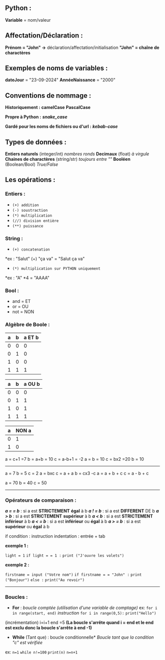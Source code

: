 ## Python : 

**Variable** = nom/valeur

## Affectation/Déclaration :

**Prénom = "John" ->** déclaration/affectation/initialisation
         **"John" = chaîne de  charactères**


## Exemples de noms de variables : 

**dateJour** = "23-09-2024" 
**AnnéeNaissance** = "2000"

## Conventions de nommage :

**Historiquement :**
**camelCase**
**PascalCase** 

**Propre à Python :**
***snake_case***

**Gardé pour les noms de fichiers ou d'url :**
***kebab-case***

## Types de données :

**Entiers naturels** (integer/int) *nombres ronds*
**Decimaux** (float) *à* *virgule*
**Chaines de charactères** (string/str) *toujours entre ""*
**Booléen** (Boolean/Bool) *True/False*

## Les opérations :

### Entiers :

* `(+) addition`
* `(-) soustraction`
* `(*) multiplication`
* `(//) division entière`
* `(**) puissance`

### String :

* `(+) concatenation`

*ex : "Salut" (+) "ça va" = "Salut ça va"

* `(*) multiplication sur PYTHON uniquement`

*ex : "A" *4 = "AAAA"

### Bool :

* and = ET
* or = OU
* not = NON


### Algèbre de Boole :

| a   | b   | a ET b |
| --- | --- | ------ |
| 0   | 0   | 0      |
| 0   | 1   | 0      |
| 1   | 0   | 0      |
| 1   | 1   | 1      |


| a   | b   | a OU b |
| --- | --- | ------ |
| 0   | 0   | 0      |
| 0   | 1   | 1      |
| 1   | 0   | 1      |
| 1   | 1   | 1      |


| a   | NON a |
| --- | ----- |
| 0   | 1     |
| 1   | 0     |

a = c+1 =7
b = a+b = 10
c = a-b+1 = -2
a = b = 10
c = bx2 =20
b = 10

---

a = 7
b = 5
c = 2
a = bxc
c = a + a
b = cx3 -c
a = a + b + c
c = a - b + c

a = 70
b = 40
c = 50

---


### Opérateurs de comparaison :

***a = = b*** : si a est **STRICTEMENT** **égal** à b
***a ! = b*** : si a est **DIFFERENT** DE b
***a > b*** : si a est **STRICTEMENT** **supérieur** à b
***a < b*** : si a est **STRICTEMENT** **inférieur** à b
***a < = b*** : si a est **inférieur** ou **égal** à b
***a > = b*** : si a est **supérieur** ou **égal** à b

if condition : instruction
indentation : entrée + tab

**exemple 1 :**

`light = 1`
	`if light = = 1 :`
		`print ("J'ouvre les volets")`

**exemple 2 :**

`firstname = input ("Votre nom")`
`if firstname = = "John" :`
		`print ("Bonjour")`
`else :` 
		`print("Au revoir")`    


---

### Boucles :
 * **For** : *boucle comptée (utilisation d'une variable de comptage)*
	 ex: `for i in range(start, end)`
		 *instruction*
		`for i in range(0,5):`
			`print("Hello")`
		
(incrémentation) i=i+1
 end =5 **(La boucle s'arrête quand i = end et le end est exclu donc la boucle s'arrête à end -1)**
 * **While** (Tant que) : boucle conditionnelle*
 *Boucle tant que la condition "c" est vérifiée*

ex: 
`n=1`
`while n!=100`
	`print(n)`
	`n=n+1`


 
 


